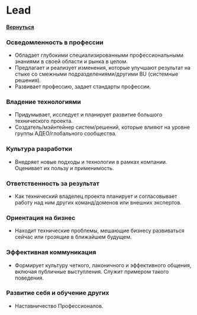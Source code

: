 # Lead

#### [Вернуться](../COMPETENCY_MATRIX.md)

### Осведомленность в профессии

- Обладает глубокими специализированными профессиональными знаниями в своей области и рынка в целом.
- Предлагает и реализует изменения, которые улучшают результат на стыке со смежными подразделениями/другими BU (системные решения).
- Развивает профессию, задает стандарты профессии.

### Владение технологиями

- Придумывает, исследует и планирует развитие большого технического проекта.
- Создатель/мэйнтейнер систем/решений, которые влияют на уровне группы АДЕО/глобального сообщества.

### Культура разработки

- Внедряет новые подходы и технологии в рамках компании. Оценивает их пользу и применимость.

### Ответственность за результат

- Как технический владелец проекта планирует и согласовывает работу над ним других команд/доменов или внешних экспертов.

### Ориентация на бизнес

- Находит технические проблемы, мешающие бизнесу развиваться сейчас или грозящие в ближайшем будущем.

### Эффективная коммуникация

- Формирует культуру четкого, лаконичного и эффективного общения, включая публичные выступления. Служит примером такого поведения.

### Развитие себя и обучение других

- Наставничество Профессионалов.
